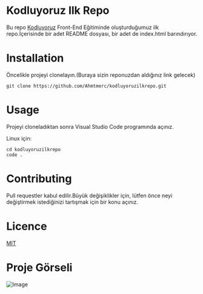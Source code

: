 # Kodluyoruz Ilk Repo
Bu repo [Kodluyoruz](https://kodluyoruz.org/) Front-End Eğitiminde oluşturduğumuz ilk repo.İçerisinde bir adet README dosyası, bir adet de index.html barındırıyor.

# Installation

Öncelikle projeyi clonelayın.(Buraya sizin reponuzdan aldığınız link gelecek)

`git clone https://github.com/Ahmtmerc/kodluyoruzilkrepo.git`

# Usage

Projeyi cloneladıktan sonra Visual Studio Code programında açınız.

Linux için:
```
cd kodluyoruzilkrepo
code .
```

# Contributing

Pull requestler kabul edilir.Büyük değişiklikler için, lütfen önce neyi değiştirmek istediğinizi tartışmak için bir konu açınız.

# Licence

[MIT](https://google.com)

# Proje Görseli

![Image](https://raw.githubusercontent.com/Ahmtmerc/kodluyoruzilkrepo/4c52391c06e8f945652f35fab481d7bcbeff4e3a/image/kodluyoruzilkrepo%20githug%20g%C3%B6rseli.png)